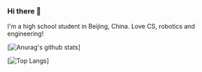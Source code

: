 ### Hi there 👋

I'm a high school student in Beijing, China.
Love CS, robotics and engineering!

[![Anurag's github stats](https://github-readme-stats.vercel.app/api?username=LiYifei1218)]

[![Top Langs](https://github-readme-stats.vercel.app/api/top-langs/?username=LiYifei1218&hide=php,shell,powershell,css)]


<!--
**LiYifei1218/LiYifei1218** is a ✨ _special_ ✨ repository because its `README.md` (this file) appears on your GitHub profile.

Here are some ideas to get you started:

- 🔭 I’m currently working on ...
- 🌱 I’m currently learning ...
- 👯 I’m looking to collaborate on ...
- 🤔 I’m looking for help with ...
- 💬 Ask me about ...
- 📫 How to reach me: ...
- 😄 Pronouns: ...
- ⚡ Fun fact: ...
-->

